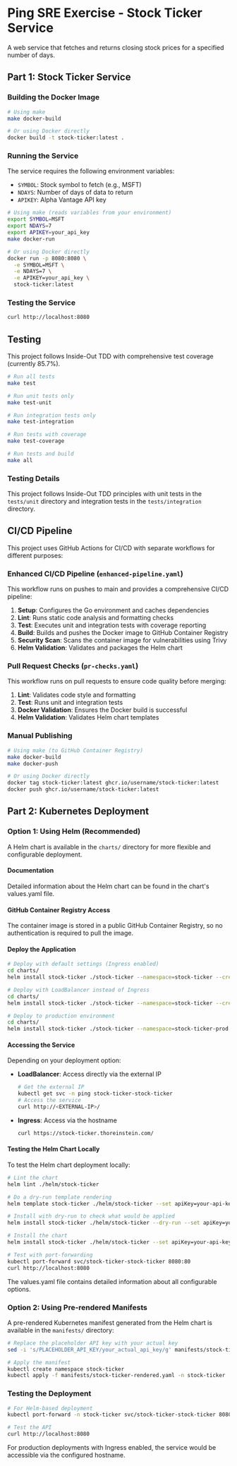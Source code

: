 # Ping SRE Exercise - Stock Ticker Service

A web service that fetches and returns closing stock prices for a specified number of days.

## Part 1: Stock Ticker Service

### Building the Docker Image

```bash
# Using make
make docker-build

# Or using Docker directly
docker build -t stock-ticker:latest .
```

### Running the Service

The service requires the following environment variables:
- `SYMBOL`: Stock symbol to fetch (e.g., MSFT)
- `NDAYS`: Number of days of data to return
- `APIKEY`: Alpha Vantage API key

```bash
# Using make (reads variables from your environment)
export SYMBOL=MSFT
export NDAYS=7
export APIKEY=your_api_key
make docker-run

# Or using Docker directly
docker run -p 8080:8080 \
  -e SYMBOL=MSFT \
  -e NDAYS=7 \
  -e APIKEY=your_api_key \
  stock-ticker:latest
```

### Testing the Service

```bash
curl http://localhost:8080
```

## Testing

This project follows Inside-Out TDD with comprehensive test coverage (currently 85.7%).

```bash
# Run all tests
make test

# Run unit tests only
make test-unit

# Run integration tests only
make test-integration

# Run tests with coverage
make test-coverage

# Run tests and build
make all
```

### Testing Details

This project follows Inside-Out TDD principles with unit tests in the `tests/unit` directory 
and integration tests in the `tests/integration` directory.

## CI/CD Pipeline

This project uses GitHub Actions for CI/CD with separate workflows for different purposes:

### Enhanced CI/CD Pipeline (`enhanced-pipeline.yaml`)

This workflow runs on pushes to main and provides a comprehensive CI/CD pipeline:

1. **Setup**: Configures the Go environment and caches dependencies
2. **Lint**: Runs static code analysis and formatting checks
3. **Test**: Executes unit and integration tests with coverage reporting
4. **Build**: Builds and pushes the Docker image to GitHub Container Registry
5. **Security Scan**: Scans the container image for vulnerabilities using Trivy
6. **Helm Validation**: Validates and packages the Helm chart

### Pull Request Checks (`pr-checks.yaml`)

This workflow runs on pull requests to ensure code quality before merging:

1. **Lint**: Validates code style and formatting
2. **Test**: Runs unit and integration tests
3. **Docker Validation**: Ensures the Docker build is successful
4. **Helm Validation**: Validates Helm chart templates

### Manual Publishing

```bash
# Using make (to GitHub Container Registry)
make docker-build
make docker-push

# Or using Docker directly
docker tag stock-ticker:latest ghcr.io/username/stock-ticker:latest
docker push ghcr.io/username/stock-ticker:latest
```

## Part 2: Kubernetes Deployment

### Option 1: Using Helm (Recommended)

A Helm chart is available in the `charts/` directory for more flexible and configurable deployment.

#### Documentation

Detailed information about the Helm chart can be found in the chart's values.yaml file.

#### GitHub Container Registry Access

The container image is stored in a public GitHub Container Registry, so no authentication is required to pull the image.

#### Deploy the Application

```bash
# Deploy with default settings (Ingress enabled)
cd charts/
helm install stock-ticker ./stock-ticker --namespace=stock-ticker --create-namespace --set apiKey=your_api_key

# Deploy with LoadBalancer instead of Ingress
cd charts/
helm install stock-ticker ./stock-ticker --namespace=stock-ticker --create-namespace -f ping-values-lb.yaml --set apiKey=your_api_key

# Deploy to production environment
cd charts/
helm install stock-ticker ./stock-ticker --namespace=stock-ticker-prod --create-namespace --set apiKey=your_api_key
```

#### Accessing the Service

Depending on your deployment option:

- **LoadBalancer**: Access directly via the external IP
  ```bash
  # Get the external IP
  kubectl get svc -n ping stock-ticker-stock-ticker
  # Access the service
  curl http://<EXTERNAL-IP>/
  ```

- **Ingress**: Access via the hostname
  ```bash
  curl https://stock-ticker.thoreinstein.com/
  ```

#### Testing the Helm Chart Locally

To test the Helm chart deployment locally:

```bash
# Lint the chart
helm lint ./helm/stock-ticker

# Do a dry-run template rendering
helm template stock-ticker ./helm/stock-ticker --set apiKey=your-api-key

# Install with dry-run to check what would be applied
helm install stock-ticker ./helm/stock-ticker --dry-run --set apiKey=your-api-key

# Install the chart
helm install stock-ticker ./helm/stock-ticker --set apiKey=your-api-key

# Test with port-forwarding
kubectl port-forward svc/stock-ticker-stock-ticker 8080:80
curl http://localhost:8080
```

The values.yaml file contains detailed information about all configurable options.

### Option 2: Using Pre-rendered Manifests

A pre-rendered Kubernetes manifest generated from the Helm chart is available in the `manifests/` directory:

```bash
# Replace the placeholder API key with your actual key
sed -i 's/PLACEHOLDER_API_KEY/your_actual_api_key/g' manifests/stock-ticker-rendered.yaml

# Apply the manifest
kubectl create namespace stock-ticker
kubectl apply -f manifests/stock-ticker-rendered.yaml -n stock-ticker
```


### Testing the Deployment

```bash
# For Helm-based deployment
kubectl port-forward -n stock-ticker svc/stock-ticker-stock-ticker 8080:80

# Test the API
curl http://localhost:8080
```

For production deployments with Ingress enabled, the service would be accessible via the configured hostname.